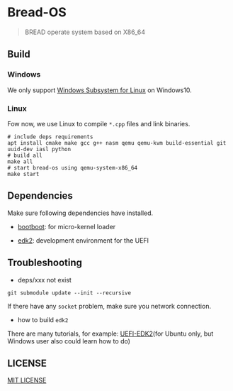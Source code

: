 # Bread-OS

> BREAD operate system based on X86_64

## Build

### Windows

We only support
[Windows Subsystem for Linux](https://docs.microsoft.com/en-us/windows/wsl/install-win10)
on Windows10.

### Linux

Fow now, we use Linux to compile `*.cpp` files and link binaries.

```shell script
# include deps requirements
apt install cmake make gcc g++ nasm qemu qemu-kvm build-essential git uuid-dev iasl python
# build all
make all
# start bread-os using qemu-system-x86_64
make start
```

## Dependencies

Make sure following dependencies have installed.

- [bootboot](https://gitlab.com/bztsrc/bootboot): for micro-kernel loader

- [edk2](https://github.com/tianocore/edk2): development environment for the UEFI

## Troubleshooting

- deps/xxx not exist

```shell script
git submodule update --init --recursive
```

If there have any `socket` problem, make sure you network connection.

- how to build `edk2`

There are many tutorials, for example: [UEFI-EDK2](https://wiki.ubuntu.com/UEFI/EDK2)(for Ubuntu only, but Windows user also could learn how to do)

## LICENSE

[MIT LICENSE](LICENSE)
